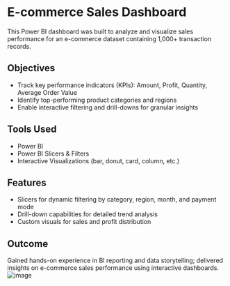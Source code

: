 # E-commerce Sales Dashboard

This Power BI dashboard was built to analyze and visualize sales performance for an e-commerce dataset containing 1,000+ transaction records.

## Objectives
- Track key performance indicators (KPIs): Amount, Profit, Quantity, Average Order Value
- Identify top-performing product categories and regions
- Enable interactive filtering and drill-downs for granular insights

## Tools Used
- Power BI
- Power BI Slicers & Filters
- Interactive Visualizations (bar, donut, card, column, etc.)

## Features
- Slicers for dynamic filtering by category, region, month, and payment mode
- Drill-down capabilities for detailed trend analysis
- Custom visuals for sales and profit distribution

## Outcome
Gained hands-on experience in BI reporting and data storytelling; delivered insights on e-commerce sales performance using interactive dashboards.
![image](https://github.com/user-attachments/assets/ccd54862-cd7a-4831-8f01-44a6f946f845)
